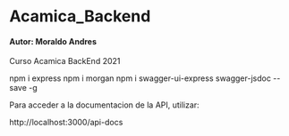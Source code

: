 # Acamica_Backend

#### Autor: Moraldo Andres

Curso Acamica BackEnd  2021


npm i express
npm i morgan
npm i swagger-ui-express swagger-jsdoc --save -g

Para acceder a la documentacion de la API, utilizar:

http://localhost:3000/api-docs
